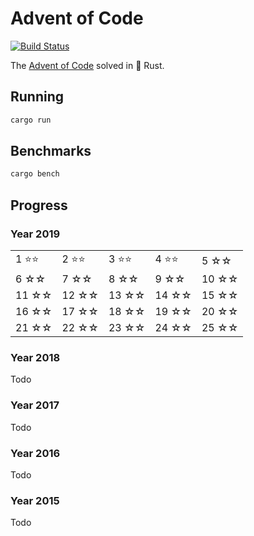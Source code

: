 # Advent of Code

[![Build Status][build-img]][build-url]

[build-img]: https://github.com/dnaka91/advent-of-code-rs/workflows/CI/badge.svg?branch=master
[build-url]: https://github.com/dnaka91/advent-of-code-rs/actions?query=workflow%3ACI

The [Advent of Code] solved in 🦀 Rust.

[Advent of Code]: https://adventofcode.com

## Running

```bash
cargo run
```

## Benchmarks

```bash
cargo bench
```

## Progress

### Year 2019

|        |        |        |        |       |
| ------ | ------ | ------ | ------ | ----- |
| 1 ⭐️⭐️ | 2 ⭐️⭐️ | 3 ⭐️⭐️ | 4 ⭐️⭐️ | 5 ☆☆  |
| 6 ☆☆   | 7 ☆☆   | 8 ☆☆   | 9 ☆☆   | 10 ☆☆ |
| 11 ☆☆  | 12 ☆☆  | 13 ☆☆  | 14 ☆☆  | 15 ☆☆ |
| 16 ☆☆  | 17 ☆☆  | 18 ☆☆  | 19 ☆☆  | 20 ☆☆ |
| 21 ☆☆  | 22 ☆☆  | 23 ☆☆  | 24 ☆☆  | 25 ☆☆ |

### Year 2018

Todo

### Year 2017

Todo

### Year 2016

Todo

### Year 2015

Todo
